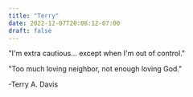 ```yaml
---
title: "Terry"
date: 2022-12-07T20:08:12-07:00
draft: false
---
```


"I'm extra cautious... except when I'm out of control."

"Too much loving neighbor, not enough loving God."

-Terry A. Davis
